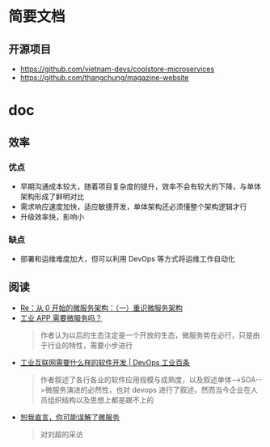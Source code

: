 # 简要文档

## 开源项目

- https://github.com/vietnam-devs/coolstore-microservices
- https://github.com/thangchung/magazine-website

# doc

## 效率

### 优点 

- 早期沟通成本较大，随着项目复杂度的提升，效率不会有较大的下降，与单体架构形成了鲜明对比
- 需求响应速度加快，适应敏捷开发，单体架构还必须懂整个架构逻辑才行
- 升级效率快，影响小

### 缺点

- 部署和运维难度加大，但可以利用 DevOps 等方式将运维工作自动化

## 阅读

- [Re：从 0 开始的微服务架构：（一）重识微服务架构](https://www.infoq.cn/article/micro-service-architecture-from-zero) 
- [工业 APP 需要微服务吗？](https://mp.weixin.qq.com/s/-9G2Nf2nxNu2BDWXTjMi_w)
  > 作者认为以后的生态注定是一个开放的生态，微服务势在必行，只是由于行业的特性，需要小步进行
- [工业互联网需要什么样的软件开发 | DevOps 工业百条](https://mp.weixin.qq.com/s/R9eJdAhAk1aTJv1cL3eCyw)
  > 作者叙述了各行各业的软件应用规模与成熟度，以及叙述单体-->SOA-->微服务演进的必然性，也对 devops 进行了叙述，然而当今企业在人员组织结构以及思想上都是跟不上的
- [恕我直言，你可能误解了微服务](https://mp.weixin.qq.com/s/lofCTdrwckkFVE6ex0z7pA)
  > 对刘超的采访